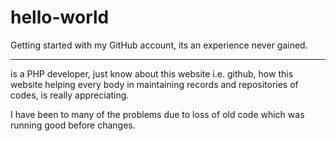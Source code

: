 # hello-world
Getting started with my GitHub account, its an experience never gained.

***********************************************
is a PHP developer, just know about this website i.e. github, how this website helping every body in maintaining records and repositories of codes, is really appreciating.

I have been to many of the problems due to loss of old code which was running good before changes.
